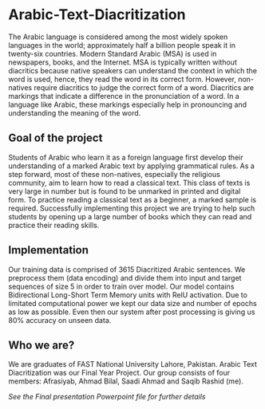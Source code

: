 # Arabic-Text-Diacritization

The Arabic language is considered among the most widely spoken languages in the world; approximately half a billion people speak it in twenty-six countries. Modern Standard Arabic (MSA) is used in newspapers, books, and the Internet. MSA is typically written without diacritics because native speakers can understand the context in which the word is used, hence, they read the word in its correct form. However, non-natives require diacritics to judge the correct form of a word. Diacritics are markings that indicate a difference in the pronunciation of a word. In a language like Arabic, these markings especially help in pronouncing and understanding the meaning of the word.

## Goal of the project
Students of Arabic who learn it as a foreign language first develop their understanding of a marked Arabic text by applying grammatical rules. As a step forward, most of these non-natives, especially the religious community, aim to learn how to read a classical text. This class of texts is very large in number but is found to be unmarked in printed and digital form. To practice reading a classical text as a beginner, a marked sample is required. Successfully implementing this project we are trying to help such students by opening up a large number of books which they can read and practice their reading skills.

## Implementation
Our training data is comprised of 3615 Diacritized Arabic sentences. We preprocess them (data encoding) and divide them into input and target sequences of size 5 in order to train over model. Our model contains Bidirectional Long-Short Term Memory units with RelU activation. Due to limitated computational power we kept our data size and number of epochs as low as possible. Even then our system after post processing is giving us 80% accuracy on unseen data. 

## Who we are?
We are graduates of FAST National University Lahore, Pakistan. Arabic Text Diacritization was our Final Year Project. Our group consists of four members: Afrasiyab, Ahmad Bilal, Saadi Ahmad and Saqib Rashid (me).

*See the Final presentation Powerpoint file for further details*
